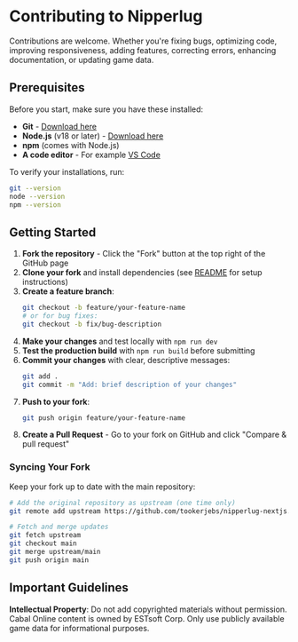 # Contributing to Nipperlug

Contributions are welcome. Whether you're fixing bugs, optimizing code, improving responsiveness, adding features, correcting errors, enhancing documentation, or updating game data.

## Prerequisites

Before you start, make sure you have these installed:

- **Git** - [Download here](https://git-scm.com/downloads)
- **Node.js** (v18 or later) - [Download here](https://nodejs.org/)
- **npm** (comes with Node.js)
- **A code editor** - For example [VS Code](https://code.visualstudio.com/)

To verify your installations, run:
```bash
git --version
node --version
npm --version
```

## Getting Started

1. **Fork the repository** - Click the "Fork" button at the top right of the GitHub page
2. **Clone your fork** and install dependencies (see [README](README.md) for setup instructions)
3. **Create a feature branch**:
   ```bash
   git checkout -b feature/your-feature-name
   # or for bug fixes:
   git checkout -b fix/bug-description
   ```
4. **Make your changes** and test locally with `npm run dev`
5. **Test the production build** with `npm run build` before submitting
6. **Commit your changes** with clear, descriptive messages:
   ```bash
   git add .
   git commit -m "Add: brief description of your changes"
   ```
7. **Push to your fork**:
   ```bash
   git push origin feature/your-feature-name
   ```
8. **Create a Pull Request** - Go to your fork on GitHub and click "Compare & pull request"

### Syncing Your Fork

Keep your fork up to date with the main repository:

```bash
# Add the original repository as upstream (one time only)
git remote add upstream https://github.com/tookerjebs/nipperlug-nextjs.git

# Fetch and merge updates
git fetch upstream
git checkout main
git merge upstream/main
git push origin main
```

## Important Guidelines

**Intellectual Property**: Do not add copyrighted materials without permission. Cabal Online content is owned by ESTsoft Corp. Only use publicly available game data for informational purposes.
